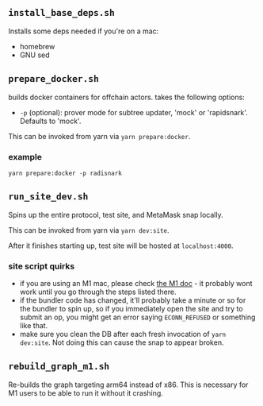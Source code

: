 ## `install_base_deps.sh`

Installs some deps needed if you're on a mac:
 - homebrew
 - GNU sed

##  `prepare_docker.sh`

builds docker containers for offchain actors.
takes the following options:
  - `-p` (optional): prover mode for subtree updater, 'mock' or 'rapidsnark'. Defaults to 'mock'.

This can be invoked from yarn via `yarn prepare:docker`.

### example

`yarn prepare:docker -p radisnark`

## `run_site_dev.sh`

Spins up the entire protocol, test site, and MetaMask snap locally.

This can be invoked from yarn via `yarn dev:site`.

After it finishes starting up, test site will be hosted at `localhost:4000`.

### site script quirks

- if you are using an M1 mac, please check [the M1 doc](../M1_README.md) - it probably wont work until you go through the steps listed there.
- if the bundler code has changed, it'll probably take a minute or so for the bundler to spin up, so if you immediately open the site and try to submit an op, you might get an error saying `ECONN_REFUSED` or something like that.
- make sure you clean the DB after each fresh invocation of `yarn dev:site`. Not doing this can cause the snap to appear broken.


## `rebuild_graph_m1.sh`

Re-builds the graph targeting arm64 instead of x86. This is necessary for M1 users to be able to run it without it crashing.

